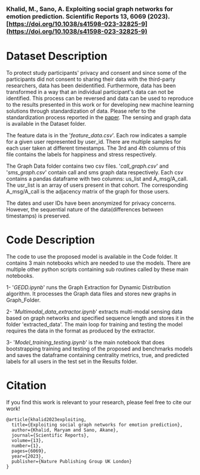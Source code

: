 ### Khalid, M., Sano, A. Exploiting social graph networks for emotion prediction. Scientific Reports 13, 6069 (2023).[https://doi.org/10.1038/s41598-023-32825-9](https://doi.org/10.1038/s41598-023-32825-9)


# Dataset Description
To protect study participants' privacy and consent and since some of the participants did not consent to sharing their data with the third-party researchers, data has been deidentified. Furthermore, data has been transformed in a way that an individual participant's data can not be identified. This process can be reversed and data can be used to reproduce to the results presented in this work or for developing new machine learning solutions through standardization of data. Please refer to the standardization process reported in the [paper](https://www.nature.com/articles/s41598-023-32825-9). The sensing and graph data is available in the Dataset folder. 

The feature data is in the '*feature_data.csv*'. Each row indicates a sample for a given user represented by user_id. There are multiple samples for each user taken at different timestamps. The 3rd and 4th columns of this file contains the labels for happiness and stress respectively.

The Graph Data folder contains two csv files. '*call_graph.csv*' and '*sms_graph.csv*' contain call and sms graph data respectively. 
Each csv contains a pandas dataframe with two columns: us_list and A_msg/A_call. The usr_list is an array of users present in that cohort. The corresponding A_msg/A_call is the adjacency matrix of the graph for those users.

The dates and user IDs have been anonymized for privacy concerns. However, the sequential nature of the data(differences between timestamps) is preserved.

# Code Description
The code to use the proposed model is available in the Code folder. It contains 3 main notebooks which are needed to use the models. There are multiple other python scripts containing sub routines called by these main notebooks.

1- '*GEDD.ipynb*' runs the Graph Extraction for Dynamic Distribution algorithm. It processes the Graph data files and stores new graphs in Graph_Folder.

2- '*Multimodal_data_extractor.ipynb*' extracts multi-modal sensing data based on graph networks and specified sequence length and stores it in the folder 'extracted_data'. The main loop for training and testing the model requires the data in the format as produced by the extractor.

3- '*Model_training_testing.ipynb*' is the main notebook that does bootstrapping training and testing of the proposed and benchmarks models and saves the dataframe containing centrality metrics, true, and predicted labels for all users in the test set in the Results folder.

# Citation
If you find this work is relevant to your research, please feel free to cite our work!


  
  ```plaintext
  @article{khalid2023exploiting,
    title={Exploiting social graph networks for emotion prediction},
    author={Khalid, Maryam and Sano, Akane},
    journal={Scientific Reports},
    volume={13},
    number={1},
    pages={6069},
    year={2023},
    publisher={Nature Publishing Group UK London}
  }
